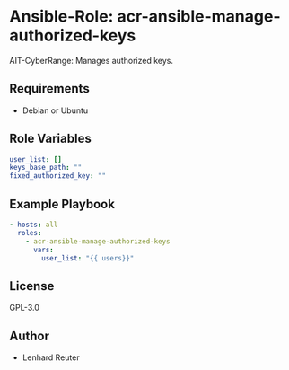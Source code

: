 # Ansible-Role: acr-ansible-manage-authorized-keys

AIT-CyberRange: Manages authorized keys. 


## Requirements

- Debian or Ubuntu 

## Role Variables

```yaml
user_list: []
keys_base_path: ""
fixed_authorized_key: ""
```

## Example Playbook

```yaml
- hosts: all
  roles:
    - acr-ansible-manage-authorized-keys
      vars:
        user_list: "{{ users}}"
```

## License

GPL-3.0

## Author

- Lenhard Reuter